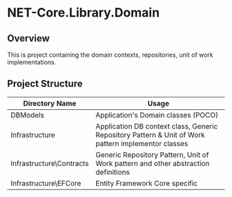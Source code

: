 # NET-Core.Library.Domain

## Overview

This is project containing the domain contexts, repositories, unit of work implementations. 

## Project Structure

| Directory Name | Usage |
|----------------|-------|
| DBModels | Application's Domain classes (POCO) |
| Infrastructure | Application DB context class, Generic Repository Pattern & Unit of Work pattern implementor classes |
| Infrastructure\Contracts | Generic Repository Pattern, Unit of Work pattern and other abstraction definitions |
| Infrastructure\EFCore | Entity Framework Core specific |